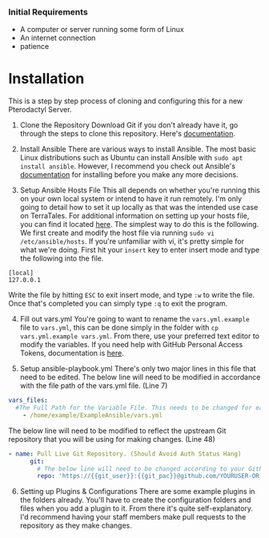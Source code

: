 ### Initial Requirements
- A computer or server running some form of Linux
- An internet connection
- patience

# Installation
This is a step by step process of cloning and configuring this for a new Pterodactyl Server. 

1. Clone the Repository
Download Git if you don't already have it, go through the steps to clone this repository. Here's [documentation](https://docs.github.com/en/repositories/creating-and-managing-repositories/cloning-a-repository).

2. Install Ansible
There are various ways to install Ansible. The most basic Linux distributions such as Ubuntu can install Ansible with `sudo apt install ansible`. However, I recommend you check out Ansible's
[documentation](https://docs.github.com/en/repositories/creating-and-managing-repositories/cloning-a-repository) for installing before you make any more decisions.

3. Setup Ansible Hosts File
This all depends on whether you're running this on your own local system or intend to have it run remotely. I'm only going to detail how to set it up locally as that was the intended use case on TerraTales.
For additional information on setting up your hosts file, you can find it located [here](https://docs.github.com/en/repositories/creating-and-managing-repositories/cloning-a-repository).
The simplest way to do this is  the following. We first create and modify the host file via running ```sudo vi /etc/ansible/hosts```. If you're unfamiliar with vi, it's pretty simple for what we're doing.
First hit your `insert` key to enter insert mode and type the following into the file.
```
[local]
127.0.0.1
```
Write the file by hitting `ESC` to exit insert mode, and type `:w` to write the file. Once that's completed you can simply type `:q` to exit the program.

4. Fill out vars.yml
You're going to want to rename the `vars.yml.example` file to `vars.yml`, this can be done simply in the folder with ```cp vars.yml.example vars.yml```. From there, use your preferred text editor to
modify the variables. If you need help with GitHub Personal Access Tokens, documentation is [here](https://docs.github.com/en/authentication/keeping-your-account-and-data-secure/managing-your-personal-access-tokens).

5. Setup ansible-playbook.yml
There's only two major lines in this file that need to be edited.
The below line will need to be modified in accordance with the file path of the vars.yml file. (Line 7)
```yml
vars_files:
  #The Full Path for the Variable File. This needs to be changed for each install. 
    - /home/example/ExampleAnsible/vars.yml
```
The below line will need to be modified to reflect the upstream Git repository that you will be using for making changes. (Line 48)
```yml
- name: Pull Live Git Repository. (Should Avoid Auth Status Hang)
      git:
        # The below line will need to be changed according to your Github User/Org and Repository.
        repo: 'https://{{git_user}}:{{git_pac}}@github.com/YOURUSER-OR-ORG/REPOSITORY.git'
```

6. Setting up Plugins & Configurations
There are some example plugins in the folders already. You'll have to create the configuration folders and files when you add a plugin to it. From there it's quite self-explanatory. I'd recommend having
your staff members make pull requests to the repository as they make changes.
